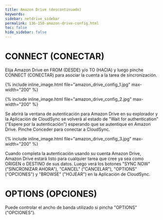 ```yaml
---
title: Amazon Drive (descontinuado)
keywords:
sidebar: netdrive_sidebar
permalink: 136-150-amazon-drive-config.html
toc: false
hide_sidebar: false
---
```


CONNECT (CONECTAR)
==================
Elija Amazon Drive en FROM (DESDE) y/o TO (HACIA) y luego pinche CONNECT (CONECTAR) para asociar la cuenta a la tarea de sincronización.


{% include inline_image.html file="amazon_drive_config_1.jpg" max-width="200" %}


{% include inline_image.html file="amazon_drive_config_2.jpg" max-width="200" %}


Se abrirá la ventana de autenticación para Amazon Drive en su explorador y la Aplicación de CloudSync se volverá al estado de "Wait for authentication" ("Espere por la autenticación") esperando que se autentique en Amazon Drive. Pinche Conceder para conectar a CloudSync.


{% include inline_image.html file="amazon_drive_config_3.jpg" max-width="200" %}

Cuando completa la autenticación usando su cuenta Amazon Drive, Amazon Drive estará listo para cualquier tarea que cree ya sea como ORIGEN o DESTINO de sus datos. Luego verá los botones "SYNC NOW" ("SINCRONIZAR AHORA"), "CANCEL" ("CANCELAR"), "OPTIONS" ("OPCIONES") y "BROWSE" ("HOJEAR") en la Aplicación de CloudSync.


OPTIONS (OPCIONES)
==================
Puede controlar el ancho de banda utilizado si pincha "OPTIONS" ("OPCIONES").

